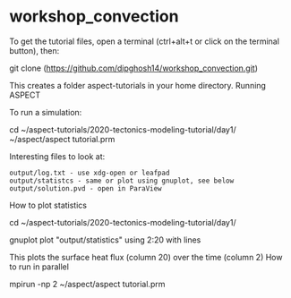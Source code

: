 # workshop_convection

To get the tutorial files, open a terminal (ctrl+alt+t or click on the terminal button), then:

git clone (https://github.com/dipghosh14/workshop_convection.git)

This creates a folder aspect-tutorials in your home directory.
Running ASPECT

To run a simulation:

cd ~/aspect-tutorials/2020-tectonics-modeling-tutorial/day1/
~/aspect/aspect tutorial.prm

Interesting files to look at:

    output/log.txt - use xdg-open or leafpad
    output/statistcs - same or plot using gnuplot, see below
    output/solution.pvd - open in ParaView

How to plot statistics

cd ~/aspect-tutorials/2020-tectonics-modeling-tutorial/day1/

gnuplot
plot "output/statistics" using 2:20 with lines

This plots the surface heat flux (column 20) over the time (column 2)
How to run in parallel

mpirun -np 2 ~/aspect/aspect tutorial.prm

